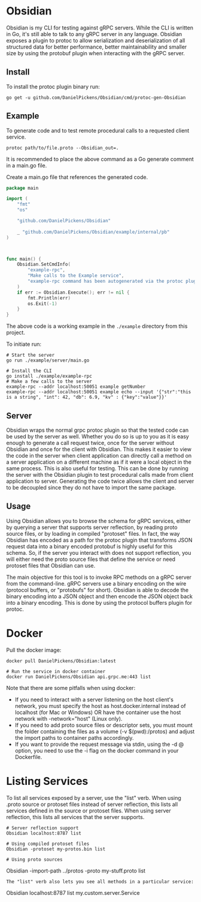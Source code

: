 # Obsidian

Obsidian is my CLI for testing against gRPC servers.
While the CLI is written in Go, it's still able to talk to any gRPC server in any language.
Obsidian exposes a plugin to protoc to allow serialization and deserialization of all structured data for better performance, better maintainability and smaller size by using the protobuf plugin when interacting with the gRPC server.

## Install

To install the protoc plugin binary run:

```
go get -u github.com/DanielPickens/Obsidian/cmd/protoc-gen-Obsidian
```

## Example

To generate code and to test remote procedural calls to a requested client service.

```
protoc path/to/file.proto --Obsidian_out=.
```

It is recommended to place the above command as a Go generate comment in a main.go file.

Create a main.go file that references the generated code.

```go
package main

import (
	"fmt"
	"os"

	"github.com/DanielPickens/Obsidian"
	
	_ "github.com/DanielPickens/Obsidian/example/internal/pb"
)



func main() {
	Obsidian.SetCmdInfo(
		"example-rpc",
		"Make calls to the Example service",
		"example-rpc command has been autogenerated via the protoc plugin https://github.com/DanielPickens/Obsidian/cmd/protoc-gen-Obsidian",
	)
	if err := Obsidian.Execute(); err != nil {
		fmt.Println(err)
		os.Exit(-1)
	}
}
```

The above code is a working example in the `./example` directory from this project.

To initiate run:

```
# Start the server
go run ./example/server/main.go
```

```
# Install the CLI
go install ./example/example-rpc
# Make a few calls to the server
example-rpc --addr localhost:50051 example getNumber
example-rpc --addr localhost:50051 example echo --input '{"str":"this is a string", "int": 42, "db": 6.9, "kv" : {"key":"value"}}'
```


## Server

Obsidian wraps the normal grpc protoc plugin so that the tested code can be used by the server as well.
Whether you do so is up to you as it is easy enough to generate a call request twice, once for the server without Obsidian and once for the client with Obsidian. This makes it easier to view the code in the server when client application can directly call a method on a server application on a different machine as if it were a local object in the same process. This is also useful for testing. This can be done by running the server with the Obsidian plugin to test procedural calls made from client application to server.
Generating the code twice allows the client and server to be decoupled since they do not have to import the same package.

## Usage

Using Obsidian allows you to browse the schema for gRPC services, either by querying a server that supports server reflection, by reading proto source files, or by loading in compiled "protoset" files. In fact, the way Obsidian has encoded as a path for the protoc plugin that transforms JSON request data into a binary encoded protobuf is highly useful for this schema. So, if the server you interact with does not support reflection, you will either need the proto source files that define the service or need protoset files that Obsidian can use.

The main objective for this tool is to invoke RPC methods on a gRPC server from the command-line. gRPC servers use a binary encoding on the wire (protocol buffers, or "protobufs" for short). Obsidian is able to decode the binary encoding into a JSON object and then encode the JSON object back into a binary encoding. This is done by using the protocol buffers plugin for protoc.

# Docker
Pull the docker image:
```
docker pull DanielPickens/Obsidian:latest
```
```
# Run the service in docker container
docker run DanielPickens/Obsidian api.grpc.me:443 list
```
Note that there are some pitfalls when using docker:

- If you need to interact with a server listening on the host client's network, you must specify the host as host.docker.internal instead of localhost (for Mac or Windows) OR have the container use the host network with -network="host" (Linux only).
- If you need to add proto source files or descriptor sets, you must mount the folder containing the files as a volume (-v $(pwd):/protos) and adjust the import paths to container paths accordingly.
- If you want to provide the request message via stdin, using the -d @ option, you need to use the -i flag on the docker command in your Dockerfile.


# Listing Services
To list all services exposed by a server, use the "list" verb. When using .proto source or protoset files instead of server reflection, this lists all services defined in the source or protoset files. When using server reflection, this lists all services that the server supports.
```
# Server reflection support
Obsidian localhost:8787 list
```
```
# Using compiled protoset files
Obsidian -protoset my-protos.bin list
```
```
# Using proto sources
```
Obsidian -import-path ../protos -proto my-stuff.proto list
```
The "list" verb also lets you see all methods in a particular service:
```
Obsidian localhost:8787 list my.custom.server.Service
```